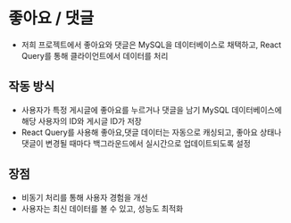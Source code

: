 # 좋아요 / 댓글
- 저희 프로젝트에서 좋아요와 댓글은  MySQL을 데이터베이스로 채택하고, React Query를 통해 클라이언트에서 데이터를 처리

## 작동 방식
- 사용자가 특정 게시글에 좋아요를 누르거나 댓글을 남기 MySQL 데이터베이스에 해당 사용자의 ID와 게시글 ID가 저장
- React Query를 사용해 좋아요,댓글 데이터는 자동으로 캐싱되고, 좋아요 상태나 댓글이 변경될 때마다 백그라운드에서 실시간으로 업데이트되도록 설정

## 장점
-  비동기 처리를 통해 사용자 경험을 개선
-  사용자는 최신 데이터를 볼 수 있고, 성능도 최적화
